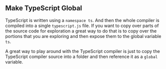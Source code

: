 ## Make TypeScript Global

TypeScript is written using a `namespace ts`. And then the whole compiler is compiled into a single `typescript.js` file. If you want to copy over parts of the source code for exploration a great way to do that is to copy over the portions that you are exploring and then expose them to the global variable `ts`. 

A great way to play around with the TypeScript compiler is just to copy the TypeScript compiler source into a folder and then reference it as a `global` variable. 